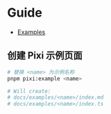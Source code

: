 # Guide

- [Examples](/examples/fish-pond/)

## 创建 Pixi 示例页面

```bash
# 替换 <name> 为示例名称
pnpm pixi:example <name>

# Will create:
# docs/examples/<name>/index.md
# docs/examples/<name>/index.ts
```
